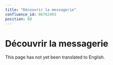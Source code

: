 ```yaml
---
title: "Découvrir la messagerie"
confluence_id: 86762493
position: 60
---
```

# Découvrir la messagerie


This page has not yet been translated to English.

